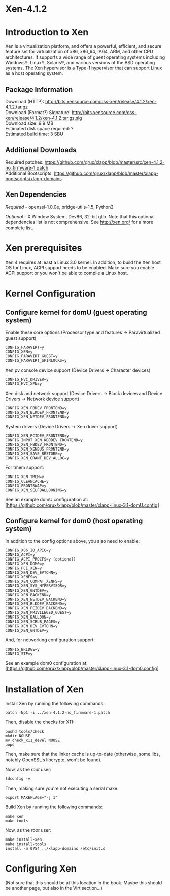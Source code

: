 Xen-4.1.2
=========

Introduction to Xen
===================

Xen is a virtualization platform, and offers a powerful, efficient, and secure feature set for virtualization of x86, x86_64, IA64, ARM, and other CPU architectures. It supports a wide range of guest operating systems including Windows®, Linux®, Solaris®, and various versions of the BSD operating systems.  The Xen hypervisor is a Type-1 hypervisor that can support Linux as a host operating system.


Package Information
-------------------

Download (HTTP): http://bits.xensource.com/oss-xen/release/4.1.2/xen-4.1.2.tar.gz<br />
Download (Format?) Signature: http://bits.xensource.com/oss-xen/release/4.1.2/xen-4.1.2.tar.gz.sig<br />
Download size: 9.9 MB<br />
Estimated disk space required: ?<br />
Estimated build time: 3 SBU<br />


Additional Downloads
--------------------

Required patches: https://github.com/qrux/xlapp/blob/master/src/xen-4.1.2-no_firmware-1.patch<br />
Additional Bootscripts: https://github.com/qrux/xlapp/blob/master/xlapp-bootscripts/xlapp-domains


Xen Dependencies
----------------
*Required* - openssl-1.0.0e, bridge-utils-1.5, Python2

*Optional* - X Window System, Dev86, 32-bit glib.  Note that this optional dependencies list is not comprehensive.  See http://xen.org/ for a more complete list.


Xen prerequisites
=================

Xen 4 requires at least a Linux 3.0 kernel.  In addition, to build the Xen host OS for Linux, ACPI support needs to be enabled.  Make sure you enable ACPI support or you won't be able to compile a Linux host.


Kernel Configuration
====================

Configure kernel for domU (guest operating system)
--------------------------------------------------

Enable these core options (Processor type and features -> Paravirtualized guest support)

	CONFIG_PARAVIRT=y
	CONFIG_XEN=y
	CONFIG_PARAVIRT_GUEST=y
	CONFIG_PARAVIRT_SPINLOCKS=y

Xen pv console device support (Device Drivers -> Character devices)

	CONFIG_HVC_DRIVER=y
	CONFIG_HVC_XEN=y

Xen disk and network support (Device Drivers -> Block devices and Device Drivers -> Network device support)

	CONFIG_XEN_FBDEV_FRONTEND=y
	CONFIG_XEN_BLKDEV_FRONTEND=y
	CONFIG_XEN_NETDEV_FRONTEND=y

System drivers (Device Drivers -> Xen driver support)

	CONFIG_XEN_PCIDEV_FRONTEND=y
	CONFIG_INPUT_XEN_KBDDEV_FRONTEND=y
	CONFIG_XEN_FBDEV_FRONTEND=y
	CONFIG_XEN_XENBUS_FRONTEND=y
	CONFIG_XEN_SAVE_RESTORE=y
	CONFIG_XEN_GRANT_DEV_ALLOC=y

For tmem support:

	CONFIG_XEN_TMEM=y
	CONFIG_CLEANCACHE=y
	CONFIG_FRONTSWAP=y
	CONFIG_XEN_SELFBALLOONING=y

See an example domU configuration at: [https://github.com/qrux/xlapp/blob/master/xlapp-linux-3.1-domU.config]

Configure kernel for dom0 (host operating system)
-------------------------------------------------

In addition to the config options above, you also need to enable:

	CONFIG_X86_IO_APIC=y
	CONFIG_ACPI=y
	CONFIG_ACPI_PROCFS=y (optional)
	CONFIG_XEN_DOM0=y
	CONFIG_PCI_XEN=y
	CONFIG_XEN_DEV_EVTCHN=y
	CONFIG_XENFS=y
	CONFIG_XEN_COMPAT_XENFS=y
	CONFIG_XEN_SYS_HYPERVISOR=y
	CONFIG_XEN_GNTDEV=y
	CONFIG_XEN_BACKEND=y
	CONFIG_XEN_NETDEV_BACKEND=y
	CONFIG_XEN_BLKDEV_BACKEND=y
	CONFIG_XEN_PCIDEV_BACKEND=y
	CONFIG_XEN_PRIVILEGED_GUEST=y
	CONFIG_XEN_BALLOON=y
	CONFIG_XEN_SCRUB_PAGES=y
	CONFIG_XEN_DEV_EVTCHN=y
	CONFIG_XEN_GNTDEV=y

And, for networking configuration support:

	CONFIG_BRIDGE=y
	CONFIG_STP=y

See an example dom0 configuration at: [https://github.com/qrux/xlapp/blob/master/xlapp-linux-3.1-dom0.config]


Installation of Xen
===================

Install Xen by running the following commands:

	patch -Np1 -i ../xen-4.1.2-no_firmware-1.patch

Then, disable the checks for X11:

	pushd tools/check
	mkdir NOUSE
	mv check_x11_devel NOUSE
	popd

Then, make sure that the linker cache is up-to-date (otherwise, some libs, notably OpenSSL's libcrypto, won't be found).

Now, as the *root* user:

	ldconfig -v

Then, making sure you're not executing a serial make:

	export MAKEFLAGS="-j 1"

Build Xen by running the following commands:

	make xen
	make tools

Now, as the *root* user:

	make install-xen
	make install-tools
	install -m 0754 ../xlapp-domains /etc/init.d

Configuring Xen
===============

(Not sure that this should be at this location in the book.  Maybe this should be another page, but also in the Virt section…)
